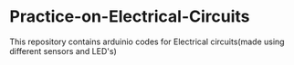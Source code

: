 # Practice-on-Electrical-Circuits
This repository contains arduinio codes for Electrical circuits(made using different sensors and LED's)
